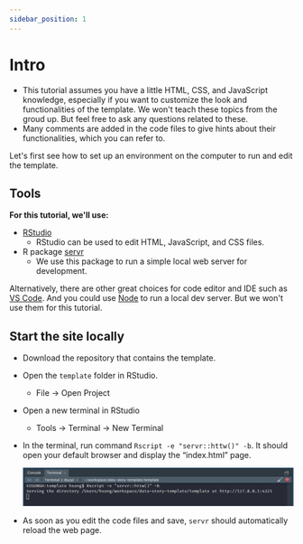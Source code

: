 ```yaml
---
sidebar_position: 1
---
```


# Intro

- This tutorial assumes you have a little HTML, CSS, and JavaScript knowledge, especially if you want to customize the look and functionalities of the template. We won't teach these topics from the groud up. But feel free to ask any questions related to these.
- Many comments are added in the code files to give hints about their functionalities, which you can refer to.

Let's first see how to set up an environment on the computer to run and edit the template.

## Tools

**For this tutorial, we'll use:**

- [RStudio](https://www.rstudio.com/)
  - RStudio can be used to edit HTML, JavaScript, and CSS files.
- R package [servr](https://github.com/yihui/servr)
  - We use this package to run a simple local web server for development.

Alternatively, there are other great choices for code editor and IDE such as [VS Code](https://code.visualstudio.com/). And you could use [Node](https://nodejs.org/en/) to run a local dev server. But we won't use them for this tutorial.

## Start the site locally

- Download the repository that contains the template.
- Open the `template` folder in RStudio.
  - File -> Open Project
- Open a new terminal in RStudio
  - Tools -> Terminal -> New Terminal
- In the terminal, run command `Rscript -e "servr::httw()" -b`. It should open your default browser and display the “index.html” page.

  ![Image of a terminal in RStudio](/img/tutorial/new-terminal-serve-up.png)

- As soon as you edit the code files and save, `servr` should automatically reload the web page.
